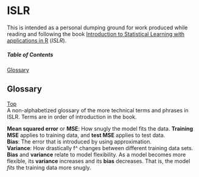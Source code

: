 # ISLR
This is intended as a personal dumping ground for work produced while reading and following the book [Introduction to Statistical Learning with applications in R](http://statlearning.com) (*ISLR*).

##### Table of Contents
[Glossary](#glossary)

Glossary
--------
[Top](#islr)  
A non-alphabetized glossary of the more technical terms and phrases in ISLR. Terms are in order of introduction in the book.

**Mean squared error** or **MSE**: How snugly the model fits the data. **Training MSE** applies to training data, and **test MSE** applies to test data.  
**Bias**: The error that is introduced by using approximation.  
**Variance**: How drastically f^ changes between different training data sets.  
**Bias** and **variance** relate to model flexibility. As a model becomes more flexible, its **variance** increases and its **bias** decreases. That is, the model *fits* the training data more snugly.  

